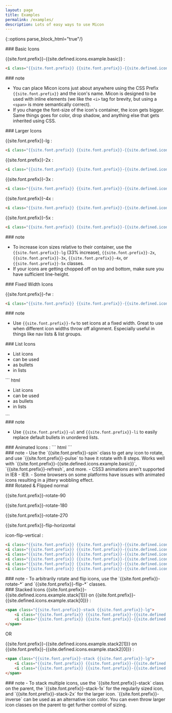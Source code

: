 ```yaml
---
layout: page
title: Examples
permalink: /examples/
description: Lots of easy ways to use Micon
---
```

{::options parse_block_html="true"/}

<div class="iconst">
### Basic Icons

<i class="{{site.font.prefix}} {{site.font.prefix}}-{{site.defined.icons.example.basic}}"></i> {{site.font.prefix}}-{{site.defined.icons.example.basic}} :
``` html
<i class="{{site.font.prefix}} {{site.font.prefix}}-{{site.defined.icons.example.basic}}"></i>
```
</div>
<div class="importi pemu">
<div class="contact">
### note

- You can place Micon icons just about anywhere using the CSS Prefix `{{site.font.prefix}}` and the icon's name. Micon is designed to be used with inline elements (we like the `<i>` tag for brevity, but using a `<span>` is more semantically correct).
- If you change the font-size of the icon's container, the icon gets bigger. Same things goes for color, drop shadow, and anything else that gets inherited using CSS.

</div>
</div>
<div class="iconst">
### Larger Icons

<i class="{{site.font.prefix}} {{site.font.prefix}}-{{site.defined.icons.example.basic}} {{site.font.prefix}}-lg"></i> {{site.font.prefix}}-lg :
``` html
<i class="{{site.font.prefix}} {{site.font.prefix}}-{{site.defined.icons.example.basic}} {{site.font.prefix}}-lg"></i>
```
<i class="{{site.font.prefix}} {{site.font.prefix}}-{{site.defined.icons.example.basic}} {{site.font.prefix}}-2x"></i> {{site.font.prefix}}-2x :
``` html
<i class="{{site.font.prefix}} {{site.font.prefix}}-{{site.defined.icons.example.basic}} {{site.font.prefix}}-2x"></i>
```
<i class="{{site.font.prefix}} {{site.font.prefix}}-{{site.defined.icons.example.basic}} {{site.font.prefix}}-3x"></i> {{site.font.prefix}}-3x :
``` html
<i class="{{site.font.prefix}} {{site.font.prefix}}-{{site.defined.icons.example.basic}} {{site.font.prefix}}-3x"></i>
```
<i class="{{site.font.prefix}} {{site.font.prefix}}-{{site.defined.icons.example.basic}} {{site.font.prefix}}-4x"></i> {{site.font.prefix}}-4x :
``` html
<i class="{{site.font.prefix}} {{site.font.prefix}}-{{site.defined.icons.example.basic}} {{site.font.prefix}}-4x"></i>
```
<i class="{{site.font.prefix}} {{site.font.prefix}}-{{site.defined.icons.example.basic}} {{site.font.prefix}}-5x"></i> {{site.font.prefix}}-5x :
``` html
<i class="{{site.font.prefix}} {{site.font.prefix}}-{{site.defined.icons.example.basic}} {{site.font.prefix}}-5x"></i>
```
</div>
<div class="importi pemu">
<div class="contact">
### note

- To increase icon sizes relative to their container, use the `{{site.font.prefix}}-lg` (33% increase), `{{site.font.prefix}}-2x`, `{{site.font.prefix}}-3x`, `{{site.font.prefix}}-4x`, or `{{site.font.prefix}}-5x` classes.
- If your icons are getting chopped off on top and bottom, make sure you have sufficient line-height.

</div>
</div>
<div class="iconst">
### Fixed Width Icons

<i class="{{site.font.prefix}} {{site.font.prefix}}-{{site.defined.icons.example.basic}} {{site.font.prefix}}-fw"></i> {{site.font.prefix}}-fw :
``` html
<i class="{{site.font.prefix}} {{site.font.prefix}}-{{site.defined.icons.example.basic}} {{site.font.prefix}}-fw"></i>
```
</div>
<div class="importi pemu">
<div class="contact">
### note

- Use `{{site.font.prefix}}-fw` to set icons at a fixed width. Great to use when different icon widths throw off alignment. Especially useful in things like nav lists & list groups.

</div>
</div>
<div class="iconst">
### List Icons
<div class="fixrg">
<ul class="{{site.font.prefix}}-ul">
  <li><i class="{{site.font.prefix}}-li {{site.font.prefix}} {{site.font.prefix}}-{{site.defined.icons.example.basic}}"></i>List icons</li>
  <li><i class="{{site.font.prefix}}-li {{site.font.prefix}} {{site.font.prefix}}-{{site.defined.icons.example.list[0]}}"></i>can be used</li>
  <li><i class="{{site.font.prefix}}-li {{site.font.prefix}} {{site.font.prefix}}-{{site.defined.icons.example.list[1]}} {{site.font.prefix}}-spin"></i>as bullets</li>
  <li><i class="{{site.font.prefix}}-li {{site.font.prefix}} {{site.font.prefix}}-{{site.defined.icons.example.list[2]}}"></i>in lists</li>
</ul>
``` html
<ul class="{{site.font.prefix}}-ul">
  <li><i class="{{site.font.prefix}}-li {{site.font.prefix}} {{site.font.prefix}}-{{site.defined.icons.example.basic}}"></i>List icons</li>
  <li><i class="{{site.font.prefix}}-li {{site.font.prefix}} {{site.font.prefix}}-{{site.defined.icons.example.list[0]}}"></i>can be used</li>
  <li><i class="{{site.font.prefix}}-li {{site.font.prefix}} {{site.font.prefix}}-{{site.defined.icons.example.list[1]}} {{site.font.prefix}}-spin"></i>as bullets</li>
  <li><i class="{{site.font.prefix}}-li {{site.font.prefix}} {{site.font.prefix}}-{{site.defined.icons.example.list[2]}}"></i>in lists</li>
</ul>
```
</div>
</div>
<div class="importi pemu">
<div class="contact">
### note

- Use `{{site.font.prefix}}-ul` and `{{site.font.prefix}}-li` to easily replace default bullets in unordered lists.

</div>
</div>
<div class="iconst">
### Animated Icons
<i class="{{site.font.prefix}} {{site.font.prefix}}-{{site.defined.icons.example.basic}} {{site.font.prefix}}-spin"></i> <i class="{{site.font.prefix}} {{site.font.prefix}}-{{site.defined.icons.example.animate[0]}} {{site.font.prefix}}-pulse"></i> <i class="{{site.font.prefix}} {{site.font.prefix}}-{{site.defined.icons.example.animate[1]}} {{site.font.prefix}}-spin"></i>:
``` html
<i class="{{site.font.prefix}} {{site.font.prefix}}-{{site.defined.icons.example.basic}} {{site.font.prefix}}-spin"></i>
<i class="{{site.font.prefix}} {{site.font.prefix}}-{{site.defined.icons.example.animate[0]}} {{site.font.prefix}}-pulse"></i>
<i class="{{site.font.prefix}} {{site.font.prefix}}-{{site.defined.icons.example.animate[1]}} {{site.font.prefix}}-spin"></i>
```
</div>
<div class="importi pemu">
<div class="contact">
### note
- Use the `{{site.font.prefix}}-spin` class to get any icon to rotate, and use `{{site.font.prefix}}-pulse` to have it rotate with 8 steps. Works well with `{{site.font.prefix}}-{{site.defined.icons.example.basic}}`, `{{site.font.prefix}}-refresh`, and more.
- CSS3 animations aren't supported in IE8 - IE9.
- Some browsers on some platforms have issues with animated icons resulting in a jittery wobbling effect.

</div>
</div>
<div class="iconst">
### Rotated & Flipped
<i class="{{site.font.prefix}} {{site.font.prefix}}-{{site.defined.icons.example.flip}}"></i> normal

<i class="{{site.font.prefix}} {{site.font.prefix}}-{{site.defined.icons.example.flip}} {{site.font.prefix}}-rotate-90"></i> {{site.font.prefix}}-rotate-90

<i class="{{site.font.prefix}} {{site.font.prefix}}-{{site.defined.icons.example.flip}} {{site.font.prefix}}-rotate-180"></i> {{site.font.prefix}}-rotate-180

<i class="{{site.font.prefix}} {{site.font.prefix}}-{{site.defined.icons.example.flip}} {{site.font.prefix}}-rotate-270"></i> {{site.font.prefix}}-rotate-270

<i class="{{site.font.prefix}} {{site.font.prefix}}-{{site.defined.icons.example.flip}} {{site.font.prefix}}-flip-horizontal"></i> {{site.font.prefix}}-flip-horizontal

<i class="{{site.font.prefix}} {{site.font.prefix}}-{{site.defined.icons.example.flip}} {{site.font.prefix}}-flip-vertical"></i> icon-flip-vertical :
``` html
<i class="{{site.font.prefix}} {{site.font.prefix}}-{{site.defined.icons.example.flip}}"></i> normal
<i class="{{site.font.prefix}} {{site.font.prefix}}-{{site.defined.icons.example.flip}} {{site.font.prefix}}-rotate-90"></i> {{site.font.prefix}}-rotate-90
<i class="{{site.font.prefix}} {{site.font.prefix}}-{{site.defined.icons.example.flip}} {{site.font.prefix}}-rotate-180"></i> {{site.font.prefix}}-rotate-180
<i class="{{site.font.prefix}} {{site.font.prefix}}-{{site.defined.icons.example.flip}} {{site.font.prefix}}-rotate-270"></i> {{site.font.prefix}}-rotate-270
<i class="{{site.font.prefix}} {{site.font.prefix}}-{{site.defined.icons.example.flip}} {{site.font.prefix}}-flip-horizontal"></i> {{site.font.prefix}}-flip-horizontal
<i class="{{site.font.prefix}} {{site.font.prefix}}-{{site.defined.icons.example.flip}} {{site.font.prefix}}-flip-vertical"></i> icon-flip-vertical
```
</div>
<div class="importi pemu">
<div class="contact">
### note
- To arbitrarily rotate and flip icons, use the `{{site.font.prefix}}-rotate-*` and `{{site.font.prefix}}-flip-*` classes.

</div>
</div>
<div class="iconst">
### Stacked Icons
<span class="{{site.font.prefix}}-stack {{site.font.prefix}}-lg"><i class="{{site.font.prefix}} {{site.font.prefix}}-{{site.defined.icons.example.stack[0]}} {{site.font.prefix}}-stack-1x"></i><i class="{{site.font.prefix}} {{site.font.prefix}}-{{site.defined.icons.example.stack[1]}} {{site.font.prefix}}-stack-2x text-danger"></i></span> {{site.font.prefix}}-{{site.defined.icons.example.stack[1]}} on {{site.font.prefix}}-{{site.defined.icons.example.stack[0]}} :

``` html
<span class="{{site.font.prefix}}-stack {{site.font.prefix}}-lg">
	<i class="{{site.font.prefix}} {{site.font.prefix}}-{{site.defined.icons.example.stack[0]}} {{site.font.prefix}}-stack-1x"></i>
	<i class="{{site.font.prefix}} {{site.font.prefix}}-{{site.defined.icons.example.stack[1]}} {{site.font.prefix}}-stack-2x text-danger"></i>
</span>
```

OR

<span class="{{site.font.prefix}}-stack {{site.font.prefix}}-lg"><i class="{{site.font.prefix}} {{site.font.prefix}}-{{site.defined.icons.example.stack2[0]}} {{site.font.prefix}}-stack-1x  text-danger"></i><i class="{{site.font.prefix}} {{site.font.prefix}}-{{site.defined.icons.example.stack2[1]}} {{site.font.prefix}}-stack-1x"></i></span> {{site.font.prefix}}-{{site.defined.icons.example.stack2[1]}} on {{site.font.prefix}}-{{site.defined.icons.example.stack2[0]}} :
``` html
<span class="{{site.font.prefix}}-stack {{site.font.prefix}}-lg">
	<i class="{{site.font.prefix}} {{site.font.prefix}}-{{site.defined.icons.example.stack2[0]}} {{site.font.prefix}}-stack-1x  text-danger"></i>
	<i class="{{site.font.prefix}} {{site.font.prefix}}-{{site.defined.icons.example.stack2[1]}} {{site.font.prefix}}-stack-1x"></i>
</span>
```
</div>
<div class="importi pemu">
<div class="contact">
### note
- To stack multiple icons, use the `{{site.font.prefix}}-stack` class on the parent, the `{{site.font.prefix}}-stack-1x` for the regularly sized icon, and `{{site.font.prefix}}-stack-2x` for the larger icon. `{{site.font.prefix}}-inverse` can be used as an alternative icon color. You can even throw larger icon classes on the parent to get further control of sizing.

</div>
</div>
<div class="iconst">
<br>
</div>
